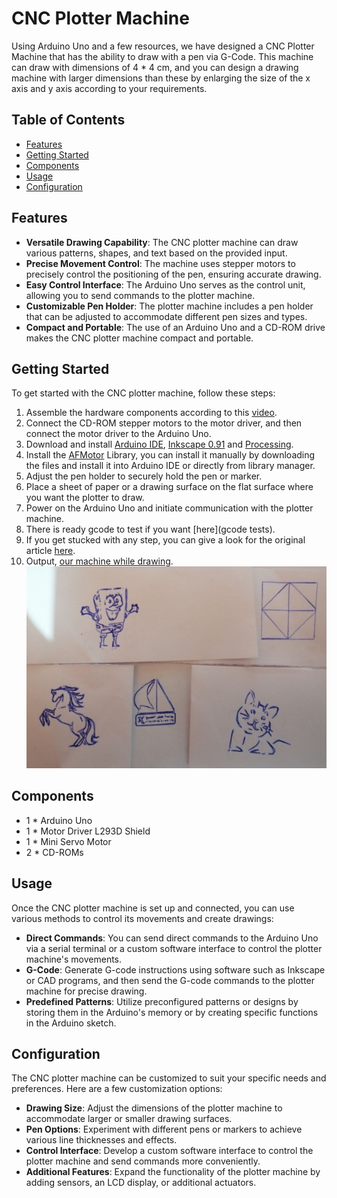# CNC Plotter Machine

Using Arduino Uno and a few resources, we have designed a CNC Plotter Machine that has the ability to draw with a pen via G-Code. This machine can draw with dimensions of 4 * 4 cm, and you can design a drawing machine with larger dimensions than these by enlarging the size of the x axis and y axis according to your requirements.

## Table of Contents

- [Features](#features)
- [Getting Started](#getting-started)
- [Components](#components)
- [Usage](#usage)
- [Configuration](#configuration)

## Features

- **Versatile Drawing Capability**: The CNC plotter machine can draw various patterns, shapes, and text based on the provided input.
- **Precise Movement Control**: The machine uses stepper motors to precisely control the positioning of the pen, ensuring accurate drawing.
- **Easy Control Interface**: The Arduino Uno serves as the control unit, allowing you to send commands to the plotter machine.
- **Customizable Pen Holder**: The plotter machine includes a pen holder that can be adjusted to accommodate different pen sizes and types.
- **Compact and Portable**: The use of an Arduino Uno and a CD-ROM drive makes the CNC plotter machine compact and portable.

## Getting Started

To get started with the CNC plotter machine, follow these steps:

1. Assemble the hardware components according to this [video](https://youtu.be/Gm6bH3p6cNQ).
2. Connect the CD-ROM stepper motors to the motor driver, and then connect the motor driver to the Arduino Uno.
3. Download and install [Arduino IDE](https://www.arduino.cc/en/software), [Inkscape 0.91](https://inkscape.org/release/inkscape-0.91/?latest=1) and [Processing](https://processing.org/download).
4. Install the [AFMotor](AFMotor.rar) Library, you can install it manually by downloading the files and install it into Arduino IDE or directly from library manager.
5. Adjust the pen holder to securely hold the pen or marker.
6. Place a sheet of paper or a drawing surface on the flat surface where you want the plotter to draw.
7. Power on the Arduino Uno and initiate communication with the plotter machine.
8. There is ready gcode to test if you want [here](gcode tests).
8. If you get stucked with any step, you can give a look for the original article [here](https://electricdiylab.com/how-to-make-arduino-mini-cnc-plotter-machine/).
9. Output, [our machine while drawing](https://drive.google.com/file/d/1T6XbWHDwXpsRdm7keNW0uuRVcscyL0hK/view).
![output](output.jpg)

## Components

- 1 * Arduino Uno
- 1 * Motor Driver L293D Shield
- 1 * Mini Servo Motor
- 2 * CD-ROMs

## Usage

Once the CNC plotter machine is set up and connected, you can use various methods to control its movements and create drawings:

- **Direct Commands**: You can send direct commands to the Arduino Uno via a serial terminal or a custom software interface to control the plotter machine's movements.
- **G-Code**: Generate G-code instructions using software such as Inkscape or CAD programs, and then send the G-code commands to the plotter machine for precise drawing.
- **Predefined Patterns**: Utilize preconfigured patterns or designs by storing them in the Arduino's memory or by creating specific functions in the Arduino sketch.

## Configuration

The CNC plotter machine can be customized to suit your specific needs and preferences. Here are a few customization options:

- **Drawing Size**: Adjust the dimensions of the plotter machine to accommodate larger or smaller drawing surfaces.
- **Pen Options**: Experiment with different pens or markers to achieve various line thicknesses and effects.
- **Control Interface**: Develop a custom software interface to control the plotter machine and send commands more conveniently.
- **Additional Features**: Expand the functionality of the plotter machine by adding sensors, an LCD display, or additional actuators.
